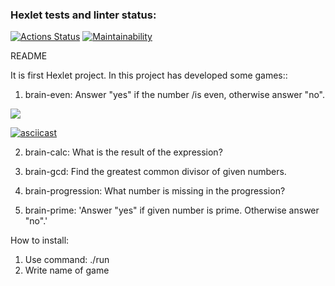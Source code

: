 ### Hexlet tests and linter status:
[![Actions Status](https://github.com/Zridq/python-project-49/actions/workflows/hexlet-check.yml/badge.svg)](https://github.com/Zridq/python-project-49/actions)
[![Maintainability](https://api.codeclimate.com/v1/badges/00eebc73eca517e76df0/maintainability)](https://codeclimate.com/github/Zridq/python-project-49/maintainability)

README

It is first Hexlet project. In this project has developed some games::

1) brain-even: Answer "yes" if the number /is even, otherwise answer "no".

<script async id="asciicast-1JZycqn4yvcwG8grA2GVc7YE7" src="https://asciinema.org/a/1JZycqn4yvcwG8grA2GVc7YE7.js"></script>

<a href="https://asciinema.org/a/ZYYo3yLIrObbHpmTLHfRngt0G" target="_blank"><img src="https://asciinema.org/a/ZYYo3yLIrObbHpmTLHfRngt0G.svg" /></a>

[![asciicast](https://asciinema.org/a/ZYYo3yLIrObbHpmTLHfRngt0G.svg)](https://asciinema.org/a/ZYYo3yLIrObbHpmTLHfRngt0G)


2) brain-calc: What is the result of the expression?

<script async id="asciicast-7nrpmM4KBTWgr31HDok86QTOz" src="https://asciinema.org/a/7nrpmM4KBTWgr31HDok86QTOz.js"></script>

3) brain-gcd: Find the greatest common divisor of given numbers.

<script async id="asciicast-rbz5ElqfyUv64sXPivImN6Yns" src="https://asciinema.org/a/rbz5ElqfyUv64sXPivImN6Yns.js"></script>

4) brain-progression: What number is missing in the progression?

<script async id="asciicast-GOgrKrKuWpOahgF48oBjDwf9d" src="https://asciinema.org/a/GOgrKrKuWpOahgF48oBjDwf9d.js"></script>

5) brain-prime: 'Answer "yes" if given number is prime. Otherwise answer "no".'

<script async id="asciicast-ZYYo3yLIrObbHpmTLHfRngt0G" src="https://asciinema.org/a/ZYYo3yLIrObbHpmTLHfRngt0G.js"></script>

How to install:
1) Use command: ./run
2) Write name of game
